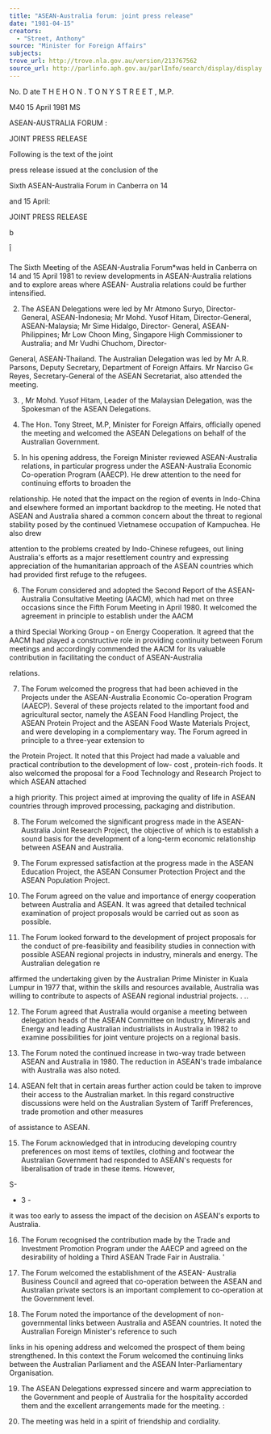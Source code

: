 ```yaml
---
title: "ASEAN-Australia forum: joint press release"
date: "1981-04-15"
creators:
  - "Street, Anthony"
source: "Minister for Foreign Affairs"
subjects:
trove_url: http://trove.nla.gov.au/version/213767562
source_url: http://parlinfo.aph.gov.au/parlInfo/search/display/display.w3p;query=Id%3A%22media/pressrel/HPR08009657%22
---
```


 No. D ate T H E  H O N . T O N Y  S T R E E T , M.P.

 M40 15 April 1981 MS

 ASEAN-AUSTRALIA FORUM :  

 JOINT PRESS RELEASE

 Following is the text of the joint 

 press release issued at the conclusion of the 

 Sixth ASEAN-Australia Forum in Canberra on 14

 and 15 April:

 JOINT PRESS RELEASE 

 b

 Î

 The Sixth Meeting of the ASEAN-Australia Forum*was  held in Canberra on 14 and 15 April 1981 to review developments  in ASEAN-Australia relations and to explore areas where ASEAN-  Australia relations could be further intensified.

 2. The ASEAN Delegations were led by Mr Atmono Suryo,   Director-General,  ASEAN-Indonesia; Mr Mohd. Yusof Hitam,  Director-General,  ASEAN-Malaysia; Mr Sime Hidalgo,  Director-  General, ASEAN-Philippines; Mr Low Choon Ming, Singapore High  Commissioner to Australia; and Mr Vudhi Chuchom, Director- 

 General, ASEAN-Thailand. The Australian Delegation was led  by Mr A.R. Parsons, Deputy Secretary, Department of Foreign  Affairs. Mr Narciso G« Reyes, Secretary-General of the ASEAN  Secretariat, also attended the meeting.

 3. ,  Mr Mohd. Yusof Hitam, Leader of the Malaysian  Delegation, was the Spokesman of the ASEAN Delegations.

 4. The Hon. Tony Street, M.P, Minister for Foreign Affairs,  officially opened the meeting and welcomed the ASEAN Delegations  on behalf of the Australian Government.

 5. In his opening address, the Foreign Minister reviewed  ASEAN-Australia relations, in particular progress under the  ASEAN-Australia Economic Co-operation Program (AAECP). He  drew attention to the need for continuing efforts to broaden the 

 relationship. He noted that the impact on the region of events  in Indo-China and elsewhere formed an important backdrop to the  meeting. He noted that ASEAN and Australia shared a common  concern about the threat to regional stability posed by the  continued Vietnamese occupation of Kampuchea. He also drew 

 attention to the problems created by Indo-Chinese refugees,  out­ lining Australia's efforts as a major resettlement country and  expressing appreciation of the humanitarian approach of the ASEAN  countries which had provided first refuge to the refugees.

 6. The Forum considered and adopted the Second Report of  the ASEAN-Australia Consultative Meeting (AACM),  which had met on  three occasions since the Fifth Forum Meeting in April 1980. It  welcomed the agreement in principle to establish under the AACM

 a third Special Working Group - on Energy Cooperation. It agreed  that the AACM had played a constructive role in providing continuity  between Forum meetings and accordingly commended the AACM for its  valuable contribution in facilitating the conduct of ASEAN-Australia 

 relations.

 7. The Forum welcomed the progress that had been achieved  in the Projects under the ASEAN-Australia Economic Co-operation  Program (AAECP). Several of these projects related to the  important food and agricultural sector, namely the ASEAN Food  Handling Project, the ASEAN Protein Project and the ASEAN Food  Waste Materials Project, and were developing in a complementary  way. The Forum agreed in principle to a three-year extension to

 the Protein Project. It noted that this Project had made a  valuable and practical contribution to the development of low-  cost ,  protein-rich foods. It also welcomed the proposal for  a Food Technology and Research Project to which ASEAN attached 

 a high priority. This project aimed at improving the quality  of life in ASEAN countries through improved processing,  packaging and distribution.

 8. The Forum welcomed the significant progress made in  the ASEAN-Australia Joint Research Project,  the objective of  which is to establish a sound basis for the development of a  long-term economic relationship between ASEAN and Australia.

 9. The Forum expressed satisfaction at the progress made  in the ASEAN Education Project,  the ASEAN Consumer Protection  Project and the ASEAN Population Project.

 10. The Forum agreed on the value and importance of energy  cooperation between Australia and ASEAN. It was agreed that  detailed technical examination of project proposals would be  carried out as soon as possible.

 11. The Forum looked forward to the development of project  proposals for the conduct of pre-feasibility and feasibility  studies in connection with possible ASEAN regional projects in  industry, minerals and energy. The Australian delegation re­ 

 affirmed the undertaking given by the Australian Prime Minister  in Kuala Lumpur in 1977 that,  within the skills and resources  available,  Australia was willing to contribute to aspects of  ASEAN regional industrial projects. .  ..

 12. The Forum agreed that Australia would organise a  meeting between delegation heads of the ASEAN Committee on  Industry, Minerals and Energy and leading Australian industrialists  in Australia in 1982 to examine possibilities for joint venture  projects on a regional basis.

 13. The Forum noted the continued increase in two-way  trade between ASEAN and Australia in 1980. The reduction in  ASEAN's trade imbalance with Australia was also noted.

 14. ASEAN felt that in certain areas further action could  be taken to improve their access to the Australian market.  In  this regard constructive discussions were held on the Australian  System of Tariff Preferences,  trade promotion and other measures 

 of assistance to ASEAN.

 15. The Forum acknowledged that in introducing developing  country preferences on most items of textiles, clothing and  footwear the Australian Government had responded to ASEAN's  requests for liberalisation of trade in these items. However,

 S-

 - 3 -

 it was too early to assess the impact of the decision on ASEAN's  exports to Australia.

 16. The Forum recognised the contribution made by the Trade and Investment Promotion Program under the AAECP and  agreed on the desirability of holding a Third ASEAN Trade Fair  in Australia. '

 17. The Forum welcomed the establishment of the ASEAN-  Australia Business Council and agreed that co-operation between  the ASEAN and Australian private sectors is an important  complement to co-operation at the Government level.

 18. The Forum noted the importance of the development of  non-governmental links between Australia and ASEAN countries. It noted the Australian Foreign Minister's reference to such 

 links in his opening address and welcomed the prospect of them  being strengthened. In this context the Forum welcomed the  continuing links between the Australian Parliament and the ASEAN  Inter-Parliamentary Organisation.

 19. The ASEAN Delegations expressed sincere and warm  appreciation to the Government and people of Australia for the  hospitality accorded them and the excellent arrangements made  for the meeting. :

 20. The meeting was held in a spirit of friendship and  cordiality.

